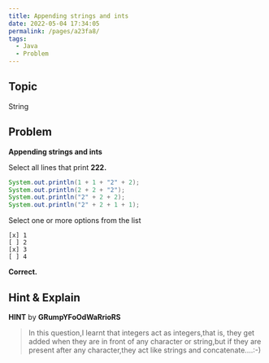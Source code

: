 ```yaml
---
title: Appending strings and ints
date: 2022-05-04 17:34:05
permalink: /pages/a23fa8/
tags:
  - Java
  - Problem
---
```

## Topic

String

## Problem

**Appending strings and ints**

Select all lines that print **222.**

```java
System.out.println(1 + 1 + "2" + 2);
System.out.println(2 + 2 + "2");
System.out.println("2" + 2 + 2);
System.out.println("2" + 2 + 1 + 1);
```

Select one or more options from the list

```
[x] 1
[ ] 2
[x] 3
[ ] 4
```

 **Correct.**

## Hint & Explain

**HINT** by **GRumpYFoOdWaRrioRS**

> In this question,I learnt that integers act as integers,that is, they get added when they are in front of any character or string,but if they are present after any character,they act like strings and concatenate....:-)